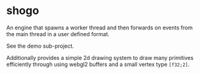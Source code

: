 # shogo

An engine that spawns a worker thread and then forwards on events from the main thread in a user defined format.

See the demo sub-project.

Additionally provides a simple 2d drawing system to draw many primitives efficiently through using webgl2 buffers and a small vertex type `[f32;2]`.
